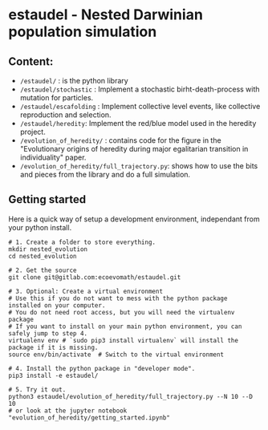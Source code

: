 # estaudel - Nested Darwinian population simulation

## Content:

- `/estaudel/` : is the python library
- `/estaudel/stochastic` : Implement a stochastic birht-death-process with mutation for particles.
- `/estaudel/escafolding` : Implement collective level events, like collective reproduction and selection.
- `/estaudel/heredity`: Implement the red/blue model used in the heredity project.
- `/evolution_of_heredity/` : contains code for the figure in the
  "Evolutionary origins of heredity during major egalitarian
  transition in individuality" paper.
- `/evolution_of_heredity/full_trajectory.py`: shows how to use the bits
  and pieces from the library and do a full simulation.

## Getting started

Here is a quick way of setup a development environment, independant from your python install.

```
# 1. Create a folder to store everything.
mkdir nested_evolution
cd nested_evolution

# 2. Get the source
git clone git@gitlab.com:ecoevomath/estaudel.git

# 3. Optional: Create a virtual environment
# Use this if you do not want to mess with the python package installed on your computer.
# You do not need root access, but you will need the virtualenv package
# If you want to install on your main python environment, you can safely jump to step 4.
virtualenv env # `sudo pip3 install virtualenv` will install the package if it is missing.
source env/bin/activate  # Switch to the virtual environment

# 4. Install the python package in "developer mode".
pip3 install -e estaudel/

# 5. Try it out.
python3 estaudel/evolution_of_heredity/full_trajectory.py --N 10 --D 10
# or look at the jupyter notebook "evolution_of_heredity/getting_started.ipynb"
```
